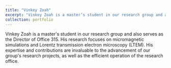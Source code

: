 ```yaml
---
title: "Vinkey Zoah"
excerpt: "Vinkey Zoah is a master’s student in our research group and also serves as the Director of Office 315, specializing in micromagnetic simulations and Lorentz transmission electron microscopy studies.<br/><img src='/images/zwk.jpg'>"
collection: portfolio
---
```


Vinkey Zoah is a master's student in our research group and also serves as the Director of Office 315. His research focuses on micromagnetic simulations and Lorentz transmission electron microscopy (LTEM). His expertise and contributions are invaluable to the advancement of our group's research projects, as well as the efficient operation of the research office.

